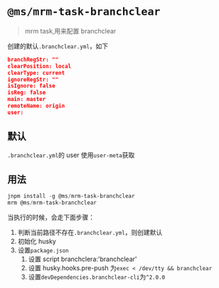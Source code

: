 # `@ms/mrm-task-branchclear`

> mrm task,用来配置 branchclear

创建的默认`.branchclear.yml`，如下

```json
branchRegStr: ""
clearPosition: local
clearType: current
ignoreRegStr: ""
isIgnore: false
isReg: false
main: master
remoteName: origin
user:
```

## 默认

`.branchclear.yml`的 user 使用`user-meta`获取

## 用法

```powershell
jnpm install -g @ms/mrm-task-branchclear
mrm @ms/mrm-task-branchclear
```

当执行的时候，会走下面步骤：

1. 判断当前路径不存在`.branchclear.yml`，则创建默认
2. 初始化 husky
3. 设置`package.json`
   1. 设置 script branchclera:'branchclear'
   2. 设置 husky.hooks.pre-push 为`exec < /dev/tty && branchclear`
   3. 设置`devDependencies.branchclear-cli`为`^2.0.0`
